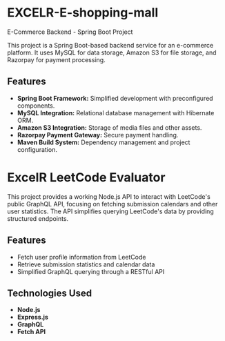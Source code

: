 # EXCELR-E-shopping-mall
E-Commerce Backend - Spring Boot Project

This project is a Spring Boot-based backend service for an e-commerce platform. It uses MySQL for data storage, Amazon S3 for file storage, and Razorpay for payment processing.

## Features

- **Spring Boot Framework:** Simplified development with preconfigured components.
- **MySQL Integration:** Relational database management with Hibernate ORM.
- **Amazon S3 Integration:** Storage of media files and other assets.
- **Razorpay Payment Gateway:** Secure payment handling.
- **Maven Build System:** Dependency management and project configuration.

# ExcelR LeetCode Evaluator

This project provides a working Node.js API to interact with LeetCode's public GraphQL API, focusing on fetching submission calendars and other user statistics. The API simplifies querying LeetCode's data by providing structured endpoints.

## Features

- Fetch user profile information from LeetCode
- Retrieve submission statistics and calendar data
- Simplified GraphQL querying through a RESTful API

## Technologies Used

- **Node.js**
- **Express.js**
- **GraphQL**
- **Fetch API**

